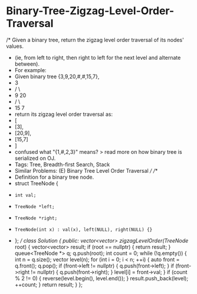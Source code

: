 # Binary-Tree-Zigzag-Level-Order-Traversal
/* Given a binary tree, return the zigzag level order traversal of its nodes' values. 
 * (ie, from left to right, then right to left for the next level and alternate between).
 * For example:
 * Given binary tree {3,9,20,#,#,15,7},
 *    3
 *   / \
 *  9  20
 *    /  \
 *   15   7
 * return its zigzag level order traversal as:
 * [
 *  [3],
 *  [20,9],
 *  [15,7]
 * ]
 * confused what "{1,#,2,3}" means? > read more on how binary tree is serialized on OJ.
 * Tags: Tree, Breadth-first Search, Stack
 * Similar Problems: (E) Binary Tree Level Order Traversal
 */
/**
 * Definition for a binary tree node.
 * struct TreeNode {
 *     int val;
 *     TreeNode *left;
 *     TreeNode *right;
 *     TreeNode(int x) : val(x), left(NULL), right(NULL) {}
 * };
 */
class Solution {
public:
    vector<vector<int>> zigzagLevelOrder(TreeNode* root) {
        vector<vector<int>> result;
        if (root == nullptr) { return result; }
        queue<TreeNode *> q;
        q.push(root);
        int count = 0;
        while (!q.empty()) {
            int n = q.size();
            vector<int> level(n);
            for (int i = 0; i < n; ++i) {
                auto front = q.front();
                q.pop();
                if (front->left != nullptr) { q.push(front->left); }
                if (front->right != nullptr) { q.push(front->right); }
                level[i] = front->val;
            }
            if (count % 2 != 0) {
                reverse(level.begin(), level.end());
            }
            result.push_back(level);
            ++count;
        }
        return result;
    }
};
